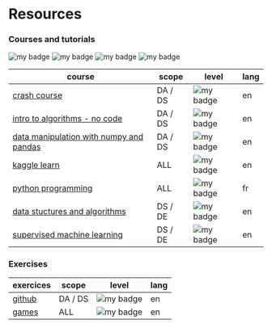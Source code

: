 # Resources


### Courses and tutorials

 ![my badge](https://badgen.net/badge/absolute/beginner/green)  ![my badge](https://badgen.net/badge/level/intermediate/cyan)  ![my badge](https://badgen.net/badge/level/advanced/purple)  ![my badge](https://badgen.net/badge/level/complete/grey)



| course                                                                                                             | scope   | level                                                         | lang | 
|--------------------------------------------------------------------------------------------------------------------|---------|---------------------------------------------------------------|------|
| [crash course](https://www.oreilly.com/library/view/python-crash-course/9781098156664/)                            | DA / DS | ![my badge](https://badgen.net/badge/level/beginners/green)   | en | 
| [intro to algorithms - no code](https://www.khanacademy.org/computing/computer-science/algorithms)                 | DA / DS | ![my badge](https://badgen.net/badge/level/beginners/green) | en   | 
| [data manipulation with numpy and pandas](https://www.oreilly.com/library/view/python-crash-course/9781098156664/) | DA / DS | ![my badge](https://badgen.net/badge/level/beginners/green)   | en | )  | DA / DS | ![my badge](https://badgen.net/badge/absolute/beginners/green) | en |
| [kaggle learn](https://www.kaggle.com/learn)                                                                       | ALL     | ![my badge](https://badgen.net/badge/level/complete/grey)     | en   | 
| [python programming](https://www.fun-mooc.fr/en/cours/python-3-des-fondamentaux-aux-concepts-avances-du-langage/)  | ALL     | ![my badge](https://badgen.net/badge/level/complete/grey)     | fr   |
| [data stuctures and algorithms](https://www.coursera.org/specializations/data-structures-algorithms)               | DS / DE | ![my badge](https://badgen.net/badge/level/intermediate/cyan) | en   | 
| [supervised machine learning](https://www.coursera.org/learn/machine-learning)                                     | DS / DE | ![my badge](https://badgen.net/badge/level/intermediate/cyan) | en   | 











 

### Exercises


| exercices    | scope   | level                                                         | lang | 
|--------------|---------|---------------------------------------------------------------|------|
| [github](https://github.com/zhiwehu/Python-programming-exercises) | DA / DS | ![my badge](https://badgen.net/badge/level/complete/grey)     | en   |
| [games](https://www.codingame.com) | ALL     | ![my badge](https://badgen.net/badge/level/intermediate/cyan) | en | 